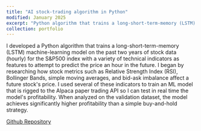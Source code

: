 ```yaml
---
title: "AI stock-trading algorithm in Python"
modified: January 2025
excerpt: "Python algorithm that trains a long-short-term-memory (LSTM) machine-learning model on the past two years of stock data (hourly) for the S&P500 index with a variety of technical indicators as features to attempt to predict the price an hour in the future.<br/><img src='/images/project_icons/gan1.png' width='500'>"
collection: portfolio
---
```

I developed a Python algorithm that trains a long-short-term-memory (LSTM) machine-learning model on the past two years of stock data (hourly) for the S&P500 index with a variety of technical indicators as features to attempt to predict the price an hour in the future. I began by researching how stock metrics such as Relative Strength Index (RSI), Bollinger Bands, simple moving averages, and bid-ask imbalance affect a future stock's price. I used several of these indicators to train an ML model that is rigged to the Alpaca paper trading API so I can test in real time the model's profitability. When analyzed on the validation dataset, the model achieves significantly higher profitability than a simple buy-and-hold strategy. 

[Github Repository](https://github.com/dylan-jacobs/stock-prediction)
